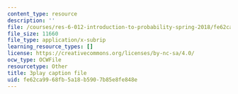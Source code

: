 ```yaml
---
content_type: resource
description: ''
file: /courses/res-6-012-introduction-to-probability-spring-2018/fe62ca9968fb5a18b5907b85e8fe848e_sG3_Bveu_cA.vtt
file_size: 11660
file_type: application/x-subrip
learning_resource_types: []
license: https://creativecommons.org/licenses/by-nc-sa/4.0/
ocw_type: OCWFile
resourcetype: Other
title: 3play caption file
uid: fe62ca99-68fb-5a18-b590-7b85e8fe848e
---
```

